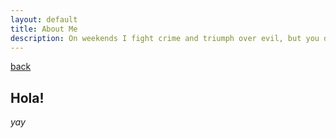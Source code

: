 ```yaml
---
layout: default
title: About Me
description: On weekends I fight crime and triumph over evil, but you didn't hear it from me.
---
```


[back](./)

## Hola!

_yay_


